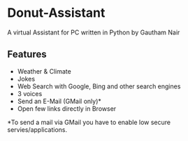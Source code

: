 # Donut-Assistant
A virtual Assistant for PC written in Python by Gautham Nair

## Features
* Weather & Climate
* Jokes
* Web Search with Google, Bing and other search engines
* 3 voices
* Send an E-Mail (GMail only)*
* Open few links directly in Browser

*To send a mail via GMail you have to enable low secure servies/applications.
